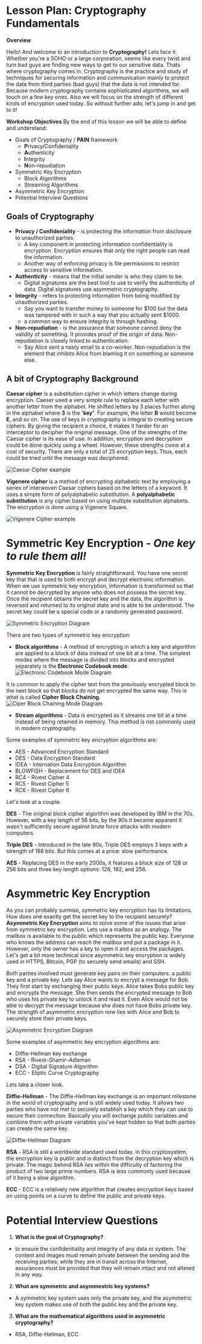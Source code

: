 # Lesson Plan: Cryptography Fundamentals

**Overview**

Hello! And welcome to an introduction to **Cryptography!** Lets face it. Whether you're a SOHO or a large corporation, seems like every twist and turn bad guys are finding new ways to get to our sensitive data. Thats where cryptography comes in. Cryptography is the practice and study of techniques for securing information and communication mainly to protect the data from third parties (bad guys) that the data is not intended for. Because modern cryptography contains sophisticated algorithms, we will touch on a few key ones. Also we will focus on the strength of different kinds of encryption used today. So without further ado, let's jump in and get to it!


**Workshop Objectives**
By the end of this lesson we will be able to define and understand:

 - Goals of Cryptography / **PAIN** framework
	 - **P**rivacy/Confideniality
	 - **A**uthenticity
	 - **I**ntegrity
	 - **N**on-repudiation
 - Symmetric Key Encryption
	 - Block Algorithms
	 - Streaming Algorithms
 - Asymmetric Key Encryption
 - Potential Interview Questions


## Goals of Cryptography

 - **Privacy / Confideniality** - is protecting the information from disclosure to unauthorized parties.
	 - A key component in protecting information confidentiality is encryption. Encryption ensures that only the right people can read the information. 
	 - Another way of enforcing privacy is file permissions to restrict access to sensitive information.
 - **Authenticity** - means that the initial sender is who they claim to be.
	 - Digital signatures are the best tool to use to verify the authenticity of data. Digital signatures use asymmetric cryptography. 
 - **Integrity** - refers to protecting information from being modified by unauthorized parties. 
	 - Say you want to transfer money to someone for $100 but the data was tampered with in such a way that you actually sent $1000. 
	 - a common way to ensure integrity is through hashing.
 - **Non-repudiation** - is the assurance that someone cannot deny the validity of something. It provides proof of the origin of data. Non-repudiation is closely linked to authentication. 
	 - Say Alice sent a nasty email to a co-worker. Non-repudiation is the element that inhibits Alice from blaming it on something or someone else.

## A bit of Cryptography Background

**Caesar cipher** is a substitution cipher in which letters change during encryption. Caeser used a very simple rule to replace each letter with another letter from the alphabet. He shifted letters by 3 places further along in the alphabet where **3** is the **'key'**. For example, the letter **B** would become **E**, and so on. The use of keys in cryptography is integral to creating secure ciphers. By giving the recipient a choice, it makes it harder for an interceptor to decipher the original message. One of the strengths of the Caesar cipher is its ease of use. In addition, encryption and decryption could be done quickly using a wheel. However, these strengths come at a cost of security. There are only a total of 25 encryption keys. Thus, each could be tried until the message was deciphered.

![Caesar Cipher example](https://www.cdn.geeksforgeeks.org/wp-content/uploads/Caesar-Cipher-3.png)

**Vigenere cipher** is a method of encrypting alphabetic text by employing a series of interwoven Caesar ciphers based on the letters of a keyword. It uses a simple form of polyalphabetic substitution. A **polyalphabetic substitution** is any cipher based on using multiple substitution alphabets. The encryption is done using a Vigenere Square. 

![Vigenere Cipher example](https://www.researchgate.net/profile/Amin_Subandi/publication/318260132/figure/fig3/AS:513402955104258@1499416211147/Vigenere-Cipher-table.png)



# Symmetric Key Encryption - *One key to rule them all!*
**Symmetric Key Encryption** is fairly straightforward. You have one secret key that that is used to both encrypt and decrypt electronic information. When we use symmetric key encryption, information is transformed so that it cannot be decrypted by anyone who does not possess the secret key. Once the recipient obtains the secret key and the data, the algorithm is reversed and returned to its original state and is able to be understood. The secret key could be a special code or a randomly generated password. 

![Symmetric Encryption Diagram](https://www.cheapsslshop.com/blog/wp-content/uploads/2017/09/Symmetric_Encryption.png)


There are two types of symmetric key encryption:

 - **Block algorithms** - A method of encrypting in which a key and algorithm are applied to a block of data instead of one bit at a time. The simplest modes where the message is divided into blocks and encrypted separately is the **Electronic Codebook mode**. 
![Electronic Codebook Mode Diagram](https://upload.wikimedia.org/wikipedia/commons/thumb/d/d6/ECB_encryption.svg/2880px-ECB_encryption.svg.png)

 It is common to apply the cipher text from the previously encrypted block to the next block so that blocks do not get encrypted the same way. This is what is called **Cipher Block Chaining**.
 ![Ciper Block Chaining Mode Diagram](https://upload.wikimedia.org/wikipedia/commons/thumb/8/80/CBC_encryption.svg/2880px-CBC_encryption.svg.png)
 
 - **Stream algorithms** - Data is encrypted as it streams one bit at a time instead of being retained in memory. This method is not commonly used in modern cryptography.

Some examples of symmetric key encryption algorithms are:

 - AES - Advanced Encryption Standard
 - DES - Data Encryption Standard
 - IDEA - Internation Data Encryption Algorithm
 - BLOWFISH - Replacement for DES and IDEA
 - RC4 - Rivest Cipher 4
 - RC5 - Rivest Cipher 5
 - RC6 - Rivest Cipher 6

Let's look at a couple.

**DES** - The original block cipher algorithm was developed by IBM in the 70s. However, with a key length of 56 bits, by the 90s it became apparent it wasn't sufficiently secure against brute force attacks with modern computers.

**Triple DES** - Introduced in the late 90s, Triple DES employs 3 keys with a strength of 168 bits. But this comes at a price: slow performance.

**AES** - Replacing DES in the early 2000s, it features a block size of 128 or 256 bits and three key length options: 128, 192, and 256.

# Asymmetric Key Encryption
As you can probably surmise, symmetric key encryption has its limitations. How does one exactly get the secret key to the recipient securely?  **Asymmetric Key Encryption** aims to solve some of the issues that arise from symmetric key encryption. Lets use a mailbox as an analogy. The mailbox is available to the public which represents the public key. Everyone who knows the address can reach the mailbox and put a package in it. However, only the owner has a key to open it and access the packages. Let's get a bit more technical since asymmetric key encryption is widely used in HTTPS, Bitcoin, PGP (to securely send emails) and SSH.

Both parties involved must generate key pairs on their computers: a public key and a private key. Lets say Alice wants to encrypt a message for Bob. They first start by exchanging their public keys. Alice takes Bobs public key and encrypts the message. She then sends the encrypted message to Bob who uses his private key to unlock it and read it. Even Alice would not be able to decrypt the message because she does not have Bobs private key. The strength of asymmetric encryption now lies with Alice and Bob to securely store their private keys.


![Asymmetric Encryption Diagram](https://www.cheapsslshop.com/blog/wp-content/uploads/2017/09/Asymmetric-Encryption.png)



Some examples of asymmetric key encryption algorithms are:

 - Diffie-Hellman key exchange
 - RSA - Rivest–Shamir–Adleman
 - DSA - Digital Signature Algorithm
 - ECC - Eliptic Curve Cryptography

Lets take a closer look.

**Diffie-Hellman** - The Diffie-Hellman key exchange is an important milestone in the world of cryptography and is still widely used today. It allows two parties who have not met to securely establish a key which they can use to secure their connection. Basically you will exchange public variables and combine them with private variables you've kept hidden so that both parties can create the same key.

![Diffie-Hellman Diagram](https://i.stack.imgur.com/n4jBE.png)


**RSA** - RSA is still a worldwide standard used today. In this cryptosystem, the encryption key is public and is distinct from the decryption key which is private. The magic behind RSA lies within the difficulty of factoring the product of two large prime numbers. RSA is less commonly used because of it being a slow algorithm.

**ECC** - ECC is a relatively new algorithm that creates encryption keys based on using points on a curve to define the public and private keys. 

# Potential Interview Questions
1. **What is the goal of Cryptography?**
- to ensure the confidentiality and integrity of any data or system. The content and images must remain private between the sending and the receiving parties; while they are in transit across the Internet, assurances must be provided that they will remain intact and not altered in any way.

2. **What are symmetric and asymmestric key systems?**
- A symmetric key system uses only the private key, and the asymmetric key system makes use of both the public key and the private key.

3. **What are the mathematical algorithms used in asymmetric cryptography?**
- RSA, Diffie-Hellman, ECC